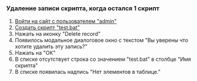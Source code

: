 ### Удаление записи скрипта, когда остался 1 скрипт

1. [Войти на сайт с пользователем "admin"](..\\..\\..\\..\0.%20Шаги\1.%20Войти%20на%20сайт%20с%20пользователем%20username.md)
1. [Создать скрипт "test.bat"](..\\..\\..\\..\0.%20Шаги\2.%20Создать%20скрипт%20с%20именем%20test_name.md)
1. Нажать на иконку "Delete record"
1. Появилось модальное диалоговое окно с текстом "Вы уверены что хотите удалить эту запись?"
1. Нажать на "ОК"
1. В списке отсутствует строка со значением "test.bat" в столбце "Имя скрипта"
1. В списке появилась надпись "Нет элементов в таблице."
